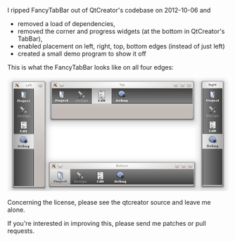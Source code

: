 I ripped FancyTabBar out of QtCreator's codebase on 2012-10-06 and

 - removed a load of dependencies,
 - removed the corner and progress widgets (at the bottom in QtCreator's TabBar),
 - enabled placement on left, right, top, bottom edges (instead of just left)
 - created a small demo program to show it off

This is what the FancyTabBar looks like on all four edges:

![screenshot](screenshot.png "Screenshot")

Concerning the license, please see the qtcreator source and leave me alone.

If you're interested in improving this, please send me patches or pull requests.
